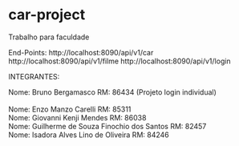 # car-project
Trabalho para faculdade

End-Points:
http://localhost:8090/api/v1/car
http://localhost:8090/api/v1/filme
http://localhost:8090/api/v1/login 



INTEGRANTES:


Nome: Bruno Bergamasco RM: 86434 
(Projeto login individual)
<br>
<br>
Nome: Enzo Manzo Carelli RM: 85311 
<br>
Nome: Giovanni Kenji Mendes RM: 86038 
<br>
Nome: Guilherme de Souza Finochio dos Santos RM: 82457 
<br>
Nome: Isadora Alves Lino de Oliveira RM: 84246
